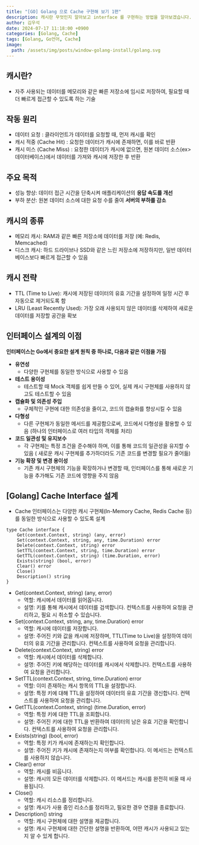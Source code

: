 ```yaml
---
title: "[GO] Golang 으로 Cache 구현해 보기 1편"
description: 캐시란 무엇인지 알아보고 interface 를 구현하는 방법을 알아보겠습니다.
author: 김우석
date: 2024-07-17 11:18:00 +0900
categories: [Golang, Cache]
tags: [Golang, Go언어, Cache]
image:
  path: /assets/img/posts/window-golang-install/golang.svg
---
```


## 캐시란?
- 자주 사용되는 데이터를 메모리와 같은 빠른 저장소에 임시로 저장하여, 필요할 때 더 빠르게 접근할 수 있도록 하는 기술

## 작동 원리
- 데이터 요청 : 클라이언트가 데이터를 요청할 때, 먼저 캐시를 확인
- 캐시 적중 (Cache Hit) : 요청한 데이터가 캐시에 존재하면, 이를 바로 반환
- 캐시 미스 (Cache Miss) : 요청한 데이터가 캐시에 없으면, 원본 데이터 소스(ex> 데이터베이스)에서 데이터를 가져와 캐시에 저장한 후 반환

## 주요 목적
- 성능 향상: 데이터 접근 시간을 단축시켜 애플리케이션의 **응답 속도를 개선**
- 부하 분산: 원본 데이터 소스에 대한 요청 수를 줄여 **서버의 부하를 감소**

## 캐시의 종류
- 메모리 캐시: RAM과 같은 빠른 저장소에 데이터를 저장 (예: Redis, Memcached)
- 디스크 캐시: 하드 드라이브나 SSD와 같은 느린 저장소에 저장하지만, 일반 데이터베이스보다 빠르게 접근할 수 있음

## 캐시 전략
- TTL (Time to Live): 캐시에 저장된 데이터의 유효 기간을 설정하여 일정 시간 후 자동으로 제거되도록 함
- LRU (Least Recently Used): 가장 오래 사용되지 않은 데이터를 삭제하여 새로운 데이터를 저장할 공간을 확보

## 인터페이스 설계의 이점
**인터페이스는 Go에서 중요한 설계 원칙 중 하나로, 다음과 같은 이점을 가짐**
- **유연성**
    - 다양한 구현체를 동일한 방식으로 사용할 수 있음
- **테스트 용이성**
    - 테스트할 때 Mock 객체를 쉽게 만들 수 있어, 실제 캐시 구현체를 사용하지 않고도 테스트할 수 있음
- **캡슐화 및 의존성 주입**
    - 구체적인 구현에 대한 의존성을 줄이고, 코드의 캡슐화를 향상시킬 수 있음
- **다형성**
    - 다른 구현체가 동일한 메서드를 제공함으로써, 코드에서 다형성을 활용할 수 있음 (하나의 인터페이스로 여러 타입의 객체를 처리)
- **코드 일관성 및 유지보수**
    - 각 구현체는 특정 조건을 준수해야 하며, 이를 통해 코드의 일관성을 유지할 수 있음 ( 새로운 캐시 구현체를 추가하더라도 기존 코드를 변경할 필요가 줄어듦)
- **기능 확장 및 변경 용이성**
    - 기존 캐시 구현체의 기능을 확장하거나 변경할 때, 인터페이스를 통해 새로운 기능을 추가해도 기존 코드에 영향을 주지 않음

## [Golang] Cache Interface 설계
- Cache 인터페이스는 다양한 캐시 구현체(In-Memory Cache, Redis Cache 등)를 동일한 방식으로 사용할 수 있도록 설계

```golang
type Cache interface {
	Get(context.Context, string) (any, error)
	Set(context.Context, string, any, time.Duration) error
	Delete(context.Context, string) error
	SetTTL(context.Context, string, time.Duration) error
	GetTTL(context.Context, string) (time.Duration, error)
	Exists(string) (bool, error)
	Clear() error
	Close()
	Description() string
}
```
- Get(context.Context, string) (any, error)
    - 역할: 캐시에서 데이터를 읽어옵니다.
    - 설명: 키를 통해 캐시에서 데이터를 검색합니다. 컨텍스트를 사용하여 요청을 관리하고, 필요 시 취소할 수 있습니다.
- Set(context.Context, string, any, time.Duration) error
    - 역할: 캐시에 데이터를 저장합니다.
    - 설명: 주어진 키와 값을 캐시에 저장하며, TTL(Time to Live)을 설정하여 데이터의 유효 기간을 관리합니다. 컨텍스트를 사용하여 요청을 관리합니다.
- Delete(context.Context, string) error
    - 역할: 캐시에서 데이터를 삭제합니다.
    - 설명: 주어진 키에 해당하는 데이터를 캐시에서 삭제합니다. 컨텍스트를 사용하여 요청을 관리합니다.
- SetTTL(context.Context, string, time.Duration) error
    - 역할: 이미 존재하는 캐시 항목의 TTL을 설정합니다.
    - 설명: 특정 키에 대해 TTL을 설정하여 데이터의 유효 기간을 갱신합니다. 컨텍스트를 사용하여 요청을 관리합니다.
- GetTTL(context.Context, string) (time.Duration, error)
    - 역할: 특정 키에 대한 TTL을 조회합니다.
    - 설명: 주어진 키에 대한 TTL을 반환하여 데이터의 남은 유효 기간을 확인합니다. 컨텍스트를 사용하여 요청을 관리합니다.
- Exists(string) (bool, error)
    - 역할: 특정 키가 캐시에 존재하는지 확인합니다.
    - 설명: 주어진 키가 캐시에 존재하는지 여부를 확인합니다. 이 메서드는 컨텍스트를 사용하지 않습니다.
- Clear() error
    - 역할: 캐시를 비웁니다.
    - 설명: 캐시의 모든 데이터를 삭제합니다. 이 메서드는 캐시를 완전히 비울 때 사용됩니다.
- Close()
    - 역할: 캐시 리소스를 정리합니다.
    - 설명: 캐시가 사용 중인 리소스를 정리하고, 필요한 경우 연결을 종료합니다.
- Description() string
    - 역할: 캐시 구현체에 대한 설명을 제공합니다.
    - 설명: 캐시 구현체에 대한 간단한 설명을 반환하여, 어떤 캐시가 사용되고 있는지 알 수 있게 합니다.
